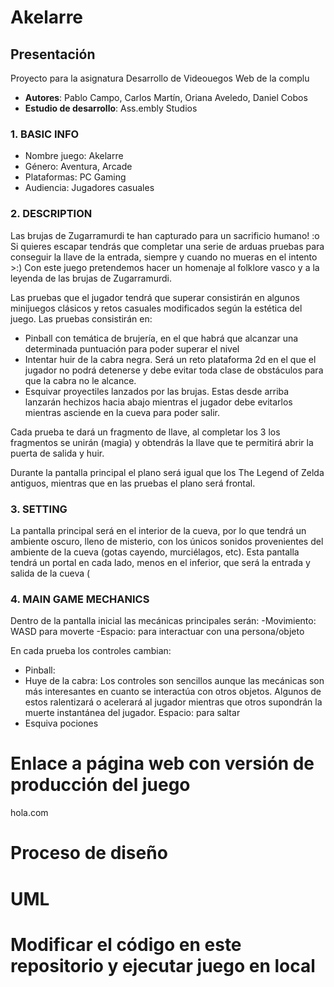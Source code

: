 # Akelarre

## Presentación
Proyecto para la asignatura Desarrollo de Videouegos Web de la complu

- **Autores**: Pablo Campo, Carlos Martín, Oriana Aveledo, Daniel Cobos 
- **Estudio de desarrollo**: Ass.embly Studios

### 1. BASIC INFO
- Nombre juego: Akelarre
- Género: Aventura, Arcade
- Plataformas: PC Gaming
- Audiencia: Jugadores casuales

### 2. DESCRIPTION
Las brujas de Zugarramurdi te han capturado para un sacrificio humano! :o Si quieres escapar tendrás que completar una serie de arduas pruebas para conseguir la llave de la entrada, siempre y cuando no mueras en el intento >:)
Con este juego pretendemos hacer un homenaje al folklore vasco y a la leyenda de las brujas de Zugarramurdi. 

Las pruebas que el jugador tendrá que superar consistirán en algunos minijuegos clásicos y retos casuales modificados según la estética del juego.
Las pruebas consistirán en:
- Pinball con temática de brujería, en el que habrá que alcanzar una determinada puntuación para poder superar el nivel
- Intentar huir de la cabra negra. Será un reto plataforma 2d en el que el jugador no podrá detenerse y debe evitar toda clase de obstáculos para que la cabra no le alcance.
- Esquivar proyectiles lanzados por las brujas. Estas desde arriba lanzarán hechizos hacia abajo mientras el jugador debe evitarlos mientras asciende en la cueva para poder salir. 

Cada prueba te dará un fragmento de llave, al completar los 3 los fragmentos se unirán (magia) y obtendrás la llave que te permitirá abrir la puerta de salida y huir.

Durante la pantalla principal el plano será igual que los The Legend of Zelda antiguos, mientras que en las pruebas el plano será frontal.

### 3. SETTING
La pantalla principal será en el interior de la cueva, por lo que tendrá un ambiente oscuro, lleno de misterio, con los únicos sonidos provenientes del ambiente de la cueva (gotas cayendo, murciélagos, etc).
Esta pantalla tendrá un portal en cada lado, menos en el inferior, que será la entrada y salida de la cueva (

### 4. MAIN GAME MECHANICS
Dentro de la pantalla inicial las mecánicas principales serán:
-Movimiento: WASD para moverte
-Espacio: para interactuar con una persona/objeto

En cada prueba los controles cambian:
- Pinball:
- Huye de la cabra:
	Los controles son sencillos aunque las mecánicas son más interesantes en cuanto se interactúa con otros objetos. Algunos de estos ralentizará o acelerará al jugador mientras que otros supondrán la muerte instantánea del jugador. 
 Espacio: para saltar
- Esquiva pociones


# Enlace a página web con versión de producción del juego

hola.com

# Proceso de diseño

# UML

# Modificar el código en este repositorio y ejecutar juego en local